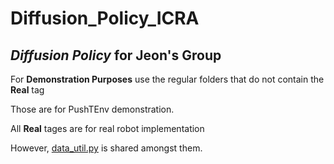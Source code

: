 # Diffusion_Policy_ICRA

## *Diffusion Policy* for Jeon's Group

For **Demonstration Purposes** use the regular folders that do not contain the **Real** tag

Those are for PushTEnv demonstration.

All  **Real** tages are for real robot implementation

However, [data_util.py](git@github.com:JeonHoKang/Diffusion_Policy_ICRA/data.py) is shared amongst them.
